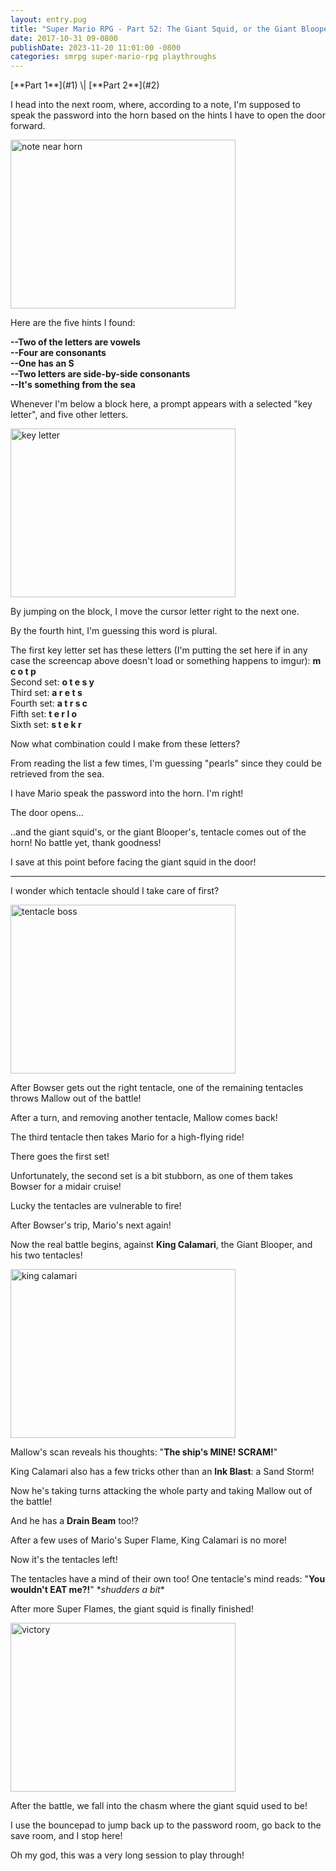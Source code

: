 ```yaml
---
layout: entry.pug
title: "Super Mario RPG - Part 52: The Giant Squid, or the Giant Blooper"
date: 2017-10-31 09-0800
publishDate: 2023-11-20 11:01:00 -0800
categories: smrpg super-mario-rpg playthroughs
---
```


<p class="entry-partination" markdown="1">[**Part 1**](#1) \| [**Part 2**](#2)</p>

<a name="1"></a>

I head into the next room, where, according to a note, I'm supposed to speak the password into the horn based on the hints I have to open the door forward.

<img src="https://i.imgur.com/iG7tq0G.png" alt="note near horn" width="360" height="270" id="liveblog" />

Here are the five hints I found:

**--Two of the letters are vowels<br/>
--Four are consonants<br/>
--One has an S<br/>
--Two letters are side-by-side consonants<br/>
--It's something from the sea**

Whenever I'm below a block here, a prompt appears with a selected "key letter", and five other letters.

<img src="https://i.imgur.com/yCYFmg7.png" alt="key letter" width="360" height="270" id="liveblog" />

By jumping on the block, I move the cursor letter right to the next one.

By the fourth hint, I'm guessing this word is plural.

The first key letter set has these letters (I'm putting the set here if in any case the screencap above doesn't load or something happens to imgur): **m c o t p**<br/>
Second set: **o t e s y**<br/>
Third set: **a r e t s**<br/>
Fourth set: **a t r s c**<br/>
Fifth set: **t e r l o**<br/>
Sixth set: **s t e k r**

Now what combination could I make from these letters?

From reading the list a few times, I'm guessing "pearls" since they could be retrieved from the sea.

I have Mario speak the password into the horn. I'm right!

The door opens...

..and the giant squid's, or the giant Blooper's, tentacle comes out of the horn! No battle yet, thank goodness!

I save at this point before facing the giant squid in the door!

<a name="2"></a>

---

I wonder which tentacle should I take care of first?

<img src="https://i.imgur.com/CztIcwK.png" alt="tentacle boss" width="360" height="270" id="liveblog" />

After Bowser gets out the right tentacle, one of the remaining tentacles throws Mallow out of the battle!

After a turn, and removing another tentacle, Mallow comes back!

The third tentacle then takes Mario for a high-flying ride!

There goes the first set!

Unfortunately, the second set is a bit stubborn, as one of them takes Bowser for a midair cruise!

Lucky the tentacles are vulnerable to fire!

After Bowser's trip, Mario's next again!

Now the real battle begins, against **King Calamari**, the Giant Blooper, and his two tentacles!

<img src="https://i.imgur.com/a2IqSxw.png" alt="king calamari" width="360" height="270" id="liveblog" />

Mallow's scan reveals his thoughts: "**The ship's MINE! SCRAM!**"

King Calamari also has a few tricks other than an **Ink Blast**: a Sand Storm!

Now he's taking turns attacking the whole party and taking Mallow out of the battle!

And he has a **Drain Beam** too!?

After a few uses of Mario's Super Flame, King Calamari is no more!

Now it's the tentacles left!

The tentacles have a mind of their own too! One tentacle's mind reads: "**You wouldn't EAT me?!**" \**shudders a bit*\*

After more Super Flames, the giant squid is finally finished!

<img src="https://i.imgur.com/otCut9h.png" alt="victory" width="360" height="270" id="liveblog" />

After the battle, we fall into the chasm where the giant squid used to be!

I use the bouncepad to jump back up to the password room, go back to the save room, and I stop here!

Oh my god, this was a very long session to play through!